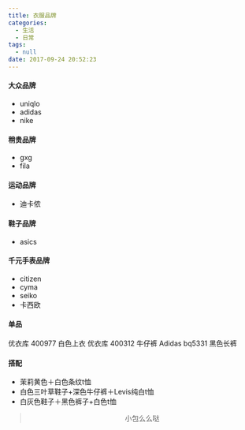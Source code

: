 ```yaml
---
title: 衣服品牌
categories:
  - 生活
  - 日常
tags:
  - null
date: 2017-09-24 20:52:23
---
```


#### 大众品牌
- uniqlo
- adidas
- nike

#### 稍贵品牌
- gxg
- fila

#### 运动品牌
- 迪卡侬

#### 鞋子品牌
- asics

#### 千元手表品牌
- citizen
- cyma
- seiko
- 卡西欧

#### 单品
优衣库 400977  白色上衣
优衣库 400312  牛仔裤
Adidas bq5331 黑色长裤

#### 搭配
- 茉莉黄色＋白色条纹t恤
- 白色三叶草鞋子+深色牛仔裤＋Levis纯白t恤
- 白灰色鞋子＋黑色裤子+白色t恤




><div align=center>小包么么哒</div>